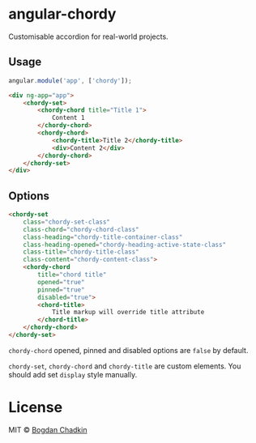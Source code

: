 # angular-chordy

Customisable accordion for real-world projects.


## Usage

```js
angular.module('app', ['chordy']);
```

```html
<div ng-app="app">
	<chordy-set>
		<chordy-chord title="Title 1">
			Content 1
		</chordy-chord>
		<chordy-chord>
			<chordy-title>Title 2</chordy-title>
			<div>Content 2</div>
		</chordy-chord>
	</chordy-set>
</div>
```


## Options

```html
<chordy-set
	class="chordy-set-class"
	class-chord="chordy-chord-class"
	class-heading="chordy-title-container-class"
	class-heading-opened="chordy-heading-active-state-class"
	class-title="chordy-title-class"
	class-content="chordy-content-class">
	<chordy-chord
		title="chord title"
		opened="true"
		pinned="true"
		disabled="true">
		<chord-title>
			Title markup will override title attribute
		</chord-title>
	</chordy-chord>
</chordy-set>
```

`chordy-chord` opened, pinned and disabled options are `false` by default.

`chordy-set`, `chordy-chord` and `chordy-title` are custom elements. You should add set `display` style manually.


# License

MIT © [Bogdan Chadkin](mailto:trysound@yandex.ru)
